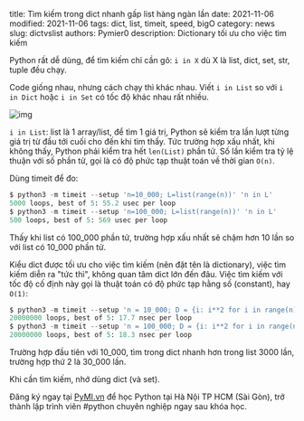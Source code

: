 title: Tìm kiếm trong dict nhanh gấp list hàng ngàn lần
date: 2021-11-06
modified: 2021-11-06
tags: dict, list, timeit, speed, bigO
category: news
slug: dictvslist
authors: Pymier0
description: Dictionary tối ưu cho việc tìm kiếm

Python rất dễ dùng, để tìm kiếm chỉ cần gõ: `i in X`
dù X là list, dict, set, str, tuple đều chạy.

Code giống nhau, nhưng cách chạy thì khác nhau. Viết `i in List` so với
`i in Dict` hoặc `i in Set` có tốc độ khác nhau rất nhiều.

![img](https://images.unsplash.com/photo-1624724585603-967eb2073e03?crop=entropy&cs=tinysrgb&fit=max&fm=jpg&ixid=MnwyMzI1MzN8MHwxfHJhbmRvbXx8fHx8fHx8fDE2MzYxNzA5Nzk&ixlib=rb-1.2.1&q=80&w=600)

`i in List`: list là 1 array/list, để tìm 1 giá trị, Python sẽ kiểm tra lần
lượt từng giá trị từ đầu tới cuối cho đến khi tìm thấy. Tức trường hợp xấu nhất,
khi không thấy, Python phải kiểm tra hết `len(List)` phần tử. Số lần kiểm tra
tỷ lệ thuận với số phần tử, gọi là có độ phức tạp thuật toán về thời gian `O(n)`.

Dùng timeit để đo:

```py
$ python3 -m timeit --setup 'n=10_000; L=list(range(n))' 'n in L'
5000 loops, best of 5: 55.2 usec per loop
$ python3 -m timeit --setup 'n=100_000; L=list(range(n))' 'n in L'
500 loops, best of 5: 569 usec per loop
```

Thấy khi list có 100_000 phần tử, trường hợp xấu nhất sẽ chậm hơn 10 lần so với
list có 10_000 phần tử.

Kiểu dict được tối ưu cho việc tìm kiếm (nên đặt tên là dictionary), việc tìm
kiếm diễn ra "tức thì", không quan tâm dict lớn đến đâu. Việc tìm kiếm với tốc
độ cố định này gọi là thuật toán có độ phức tạp hằng số (constant), hay `O(1)`:

```py
$ python3 -m timeit --setup 'n = 10_000; D = {i: i**2 for i in range(n)}' 'n in D'
20000000 loops, best of 5: 17.7 nsec per loop
$ python3 -m timeit --setup 'n = 100_000; D = {i: i**2 for i in range(n)}' 'n in D'
20000000 loops, best of 5: 18.3 nsec per loop
```

Trường hợp đầu tiên với 10_000, tìm trong dict nhanh hơn trong list 3000 lần,
trường hợp thứ 2 là 30_000 lần.

Khi cần tìm kiếm, nhớ dùng dict (và set).


Đăng ký ngay tại [PyMI.vn](https://pymi.vn) để học Python tại Hà Nội TP HCM (Sài Gòn),
trở thành lập trình viên #python chuyên nghiệp ngay sau khóa học.
